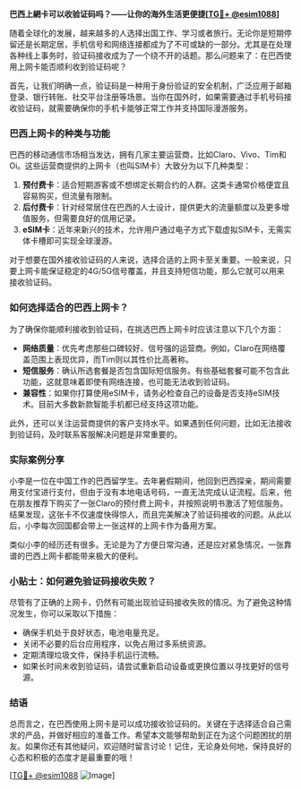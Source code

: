 **巴西上網卡可以收验证码吗？——让你的海外生活更便捷[[TG💪+ @esim1088](https://t.me/s/esim1088)]**

随着全球化的发展，越来越多的人选择出国工作、学习或者旅行。无论你是短期停留还是长期定居，手机信号和网络连接都成为了不可或缺的一部分。尤其是在处理各种线上事务时，验证码接收成为了一个绕不开的话题。那么问题来了：在巴西使用上网卡能否顺利收到验证码呢？

首先，让我们明确一点，验证码是一种用于身份验证的安全机制，广泛应用于邮箱登录、银行转账、社交平台注册等场景。当你在国外时，如果需要通过手机号码接收验证码，就需要确保你的手机卡能够正常工作并支持国际漫游服务。

### 巴西上网卡的种类与功能

巴西的移动通信市场相当发达，拥有几家主要运营商，比如Claro、Vivo、Tim和Oi。这些运营商提供的上网卡（也叫SIM卡）大致分为以下几种类型：

1. **预付费卡**：适合短期游客或不想绑定长期合约的人群。这类卡通常价格便宜且容易购买，但流量有限制。
2. **后付费卡**：针对经常居住在巴西的人士设计，提供更大的流量额度以及更多增值服务，但需要良好的信用记录。
3. **eSIM卡**：近年来新兴的技术，允许用户通过电子方式下载虚拟SIM卡，无需实体卡槽即可实现全球漫游。

对于想要在国外接收验证码的人来说，选择合适的上网卡至关重要。一般来说，只要上网卡能保证稳定的4G/5G信号覆盖，并且支持短信功能，那么它就可以用来接收验证码。

### 如何选择适合的巴西上网卡？

为了确保你能顺利接收到验证码，在挑选巴西上网卡时应该注意以下几个方面：

- **网络质量**：优先考虑那些口碑较好、信号强的运营商。例如，Claro在网络覆盖范围上表现优异，而Tim则以其性价比高著称。
- **短信服务**：确认所选套餐是否包含国际短信服务。有些基础套餐可能不包含此功能，这就意味着即使有网络连接，也可能无法收到验证码。
- **兼容性**：如果你打算使用eSIM卡，请务必检查自己的设备是否支持eSIM技术。目前大多数新款智能手机都已经支持这项功能。

此外，还可以关注运营商提供的客户支持水平。如果遇到任何问题，比如无法接收到验证码，及时联系客服解决问题是非常重要的。

### 实际案例分享

小李是一位在中国工作的巴西留学生。去年暑假期间，他回到巴西探亲，期间需要用支付宝进行支付，但由于没有本地电话号码，一直无法完成认证流程。后来，他在朋友推荐下购买了一张Claro的预付费上网卡，并按照说明书激活了短信服务。结果发现，这张卡不仅速度快得惊人，而且完美解决了验证码接收的问题。从此以后，小李每次回国都会带上一张这样的上网卡作为备用方案。

类似小李的经历还有很多。无论是为了方便日常沟通，还是应对紧急情况，一张靠谱的巴西上网卡都能带来极大的便利。

### 小贴士：如何避免验证码接收失败？

尽管有了正确的上网卡，仍然有可能出现验证码接收失败的情况。为了避免这种情况发生，你可以采取以下措施：

- 确保手机处于良好状态，电池电量充足。
- 关闭不必要的后台应用程序，以免占用过多系统资源。
- 定期清理垃圾文件，保持手机运行流畅。
- 如果长时间未收到验证码，请尝试重新启动设备或更换位置以寻找更好的信号源。

### 结语

总而言之，在巴西使用上网卡是可以成功接收验证码的。关键在于选择适合自己需求的产品，并做好相应的准备工作。希望本文能够帮助到正在为这个问题困扰的朋友。如果你还有其他疑问，欢迎随时留言讨论！记住，无论身处何地，保持良好的心态和积极的态度才是最重要的哦！

[[TG💪+ @esim1088](https://t.me/s/esim1088) ![Image](https://i.postimg.cc/4NQfJmqS/Snipaste-2025-05-13-00-14-12.png)]